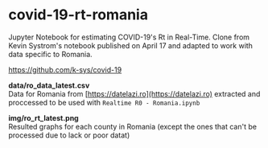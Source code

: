 # covid-19-rt-romania
Jupyter Notebook for estimating COVID-19's Rt in Real-Time.
Clone from Kevin Systrom's notebook published on April 17 and adapted to work with data specific to Romania.

https://github.com/k-sys/covid-19

**data/ro_data_latest.csv**  
Data for Romania from [https://datelazi.ro](https://datelazi.ro) extracted and proccessed to be used with ```Realtime R0 - Romania.ipynb```

**img/ro_rt_latest.png**  
Resulted graphs for each county in Romania (except the ones that can't be processed due to lack or poor datat)
